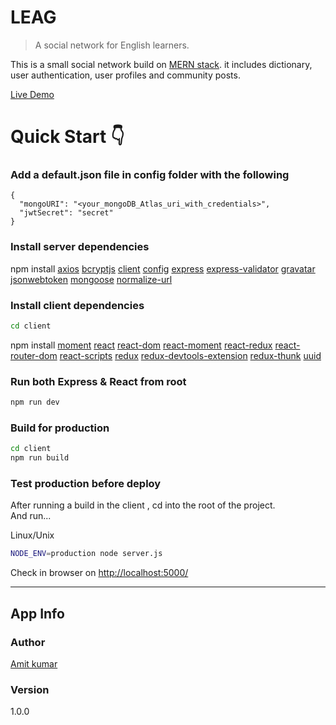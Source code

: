 # LEAG
> A social network for English learners. 

This is a small social network build on [MERN stack](https://medium.com/@blockchain_simplified/what-is-mern-stack-9c867dbad302).
it  includes dictionary, user authentication, user profiles and community  posts.

[Live Demo](http://welcometoleag.herokuapp.com)

# Quick Start 👇

### Add a default.json file in config folder with the following

```
{
  "mongoURI": "<your_mongoDB_Atlas_uri_with_credentials>",
  "jwtSecret": "secret"
}
```

### Install server dependencies


 npm install [axios](https://www.npmjs.com/package/axios)
[bcryptjs](https://www.npmjs.com/package/bcryptjs)
[client](https://www.npmjs.com/package/client)
[config](https://www.npmjs.com/package/config)
[express](https://www.npmjs.com/package/express)
[express-validator](https://www.npmjs.com/package/express-validator)
[gravatar](https://www.npmjs.com/package/gravator)
[jsonwebtoken](https://www.npmjs.com/package/jsonwebtoken)
[mongoose](https://www.npmjs.com/package/mongoose)
[normalize-url](https://www.npmjs.com/package/normalize-url)



### Install client dependencies

```bash
cd client
```
npm install  [moment](https://www.npmjs.com/package/moment)
[react](https://www.npmjs.com/package/react)
[react-dom](https://www.npmjs.com/package/react-dom)
  [react-moment](https://www.npmjs.com/package/react-moment)
   [react-redux](https://www.npmjs.com/package/react-redux)
    [react-router-dom](https://www.npmjs.com/package/react-router-dom)
    [react-scripts](https://www.npmjs.com/package/react-scripts)
   [redux](https://www.npmjs.com/package/redux)
   [redux-devtools-extension](https://www.npmjs.com/package/redux-devtools-extension)
    [redux-thunk](https://www.npmjs.com/package/redux-thunk)
    [uuid](https://www.npmjs.com/package/uuid)


### Run both Express & React from root

```bash
npm run dev
```

### Build for production

```bash
cd client
npm run build
```

### Test production before deploy

After running a build in the client , cd into the root of the project.  
And run...

Linux/Unix 
```bash
NODE_ENV=production node server.js
```


Check in browser on [http://localhost:5000/](http://localhost:5000/)


---

## App Info

### Author

[Amit kumar](http://www.amitkumar.tech)

### Version

1.0.0


